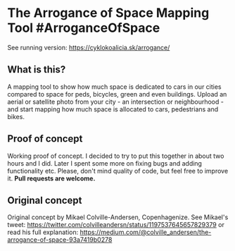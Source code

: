 # The Arrogance of Space Mapping Tool #ArroganceOfSpace
See running version: https://cyklokoalicia.sk/arrogance/

## What is this?
A mapping tool to show how much space is dedicated to cars in our cities compared to space for peds, bicycles, green and even buildings. Upload an aerial or satellite photo from your city - an intersection or neighbourhood - and start mapping how much space is allocated to cars, pedestrians and bikes.

## Proof of concept
Working proof of concept. I decided to try to put this together in about two hours and I did. Later I spent some more on fixing bugs and adding functionality etc. Please, don't mind quality of code, but feel free to improve it.
**Pull requests are welcome.**

## Original concept
Original concept by Mikael Colville-Andersen, Copenhagenize.
See Mikael's tweet:
https://twitter.com/colvilleandersn/status/1197537645657829379
or read his full explanation:
https://medium.com/@colville_andersen/the-arrogance-of-space-93a7419b0278

